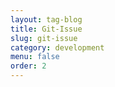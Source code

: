 ```yaml
---
layout: tag-blog
title: Git-Issue
slug: git-issue
category: development
menu: false
order: 2
---
```

